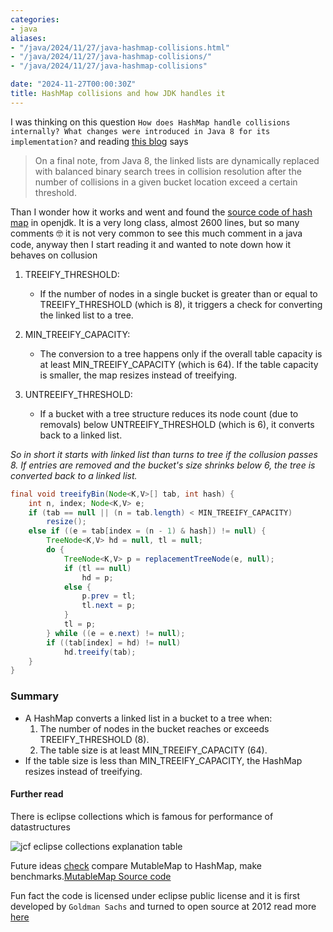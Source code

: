 ```yaml
---
categories:
- java
aliases:
- "/java/2024/11/27/java-hashmap-collisions.html"
- "/java/2024/11/27/java-hashmap-collisions/"
- "/java/2024/11/27/java-hashmap-collisions"

date: "2024-11-27T00:00:30Z"
title: HashMap collisions and how JDK handles it
---
```

I was thinking on this question `How does HashMap handle collisions internally? What changes were introduced in Java 8 for its implementation?` 
and reading [this blog](https://www.baeldung.com/java-hashmap-advanced) says
> On a final note, from Java 8, the linked lists are dynamically replaced with balanced binary search trees in collision resolution after the number of collisions in a given bucket location exceed a certain threshold.

Than I wonder how it works and went and found the [source code of hash map](https://github.com/openjdk/jdk/blob/9527586923d1e7d47d06456ed100a3d123e7a6d2/src/java.base/share/classes/java/util/HashMap.java#L139) in openjdk. It is a very long class, almost 2600 lines, but so many comments 🤓 it is not very common to see this much comment in a java code, anyway then I start reading it and wanted to note down how it behaves on collusion

1. TREEIFY_THRESHOLD:
    - If the number of nodes in a single bucket is greater than or equal to TREEIFY_THRESHOLD (which is 8), it triggers a check for converting the linked list to a tree.

2. MIN_TREEIFY_CAPACITY:
   - The conversion to a tree happens only if the overall table capacity is at least MIN_TREEIFY_CAPACITY (which is 64). If the table capacity is smaller, the map resizes instead of treeifying.

3. UNTREEIFY_THRESHOLD:
   - If a bucket with a tree structure reduces its node count (due to removals) below UNTREEIFY_THRESHOLD (which is 6), it converts back to a linked list.

*So in short it starts with linked list than turns to tree if the collusion passes 8. If entries are removed and the bucket's size shrinks below 6, the tree is converted back to a linked list.*

```java
final void treeifyBin(Node<K,V>[] tab, int hash) {
    int n, index; Node<K,V> e;
    if (tab == null || (n = tab.length) < MIN_TREEIFY_CAPACITY)
        resize();
    else if ((e = tab[index = (n - 1) & hash]) != null) {
        TreeNode<K,V> hd = null, tl = null;
        do {
            TreeNode<K,V> p = replacementTreeNode(e, null);
            if (tl == null)
                hd = p;
            else {
                p.prev = tl;
                tl.next = p;
            }
            tl = p;
        } while ((e = e.next) != null);
        if ((tab[index] = hd) != null)
            hd.treeify(tab);
    }
}
```

### Summary

- A HashMap converts a linked list in a bucket to a tree when:
  1. The number of nodes in the bucket reaches or exceeds TREEIFY_THRESHOLD (8).
  2. The table size is at least MIN_TREEIFY_CAPACITY (64).
- If the table size is less than MIN_TREEIFY_CAPACITY, the HashMap resizes instead of treeifying.

#### Further read
There is eclipse collections which is famous for performance of datastructures

![jcf eclipse collections explanation table](https://github.com/eclipse-collections/eclipse-collections/raw/master/docs/containerCompare.png)

Future ideas [check](https://github.com/eclipse-collections/eclipse-collections/blob/master/docs/2-Collection_Containers.adoc#mutablemap) compare MutableMap to HashMap, make benchmarks.[MutableMap Source code](https://github.com/eclipse-collections/eclipse-collections/blob/6256e7c298a2bb7a839c2b5941416a3f8795cf5a/eclipse-collections-api/src/main/java/org/eclipse/collections/api/map/MutableMap.java#L2)

Fun fact the code is licensed under eclipse public license and it is first developed by `Goldman Sachs` and turned to open source at 2012 read more [here](https://eclipse.dev/collections/)
